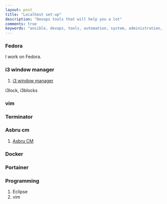 ```yaml
---
layout: post
title: "Localhost set-up"
description: "Devops tools that will help you a lot"
comments: true
keywords: "ansible, devops, tools, automation, system, administration, cloud, aws"
---
```


### Fedora

I work on Fedora.


### i3 window manager

1. <a href="https://i3wm.org/">i3 window manager</a>

i3lock, i3blocks

### vim

### Terminator

### Asbru cm

1. <a href="https://github.com/asbru-cm/asbru-cm">Asbru CM</a>

### Docker


### Portainer


### Programming

1. Eclipse
2. vim


